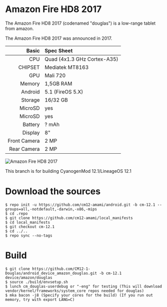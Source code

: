 # Amazon Fire HD8 2017

The Amazon Fire HD8 2017 (codenamed "douglas") is a low-range tablet from amazon.

The Amazon Fire HD8 2017 was announced in 2017.

Basic   | Spec Sheet
-------:|:--------------------------------------------------
CPU     | Quad (4x1.3 GHz Cortex-A35)
CHIPSET | Mediatek MT8163
GPU     | Mali 720
Memory  | 1,5GB RAM
Android | 5.1 (FireOS 5.X)
Storage | 16/32 GB
MicroSD | yes
MicroSD | yes
Battery | ? mAh
Display | 8"
Front Camera  | 2 MP
Rear Camera  | 2 MP

![Amazon Fire HD8 2017](https://media.wired.com/photos/5a2b2d4ea850e23a4736f3be/master/w_582,c_limit/amazonfire-TA.jpg "Amazon Fire HD8 2017")

This branch is for building CyanogenMod 12.1/LineageOS 12.1

# Download the sources
```
$ repo init -u https://github.com/cm12-amami/android.git -b cm-12.1 --groups=all,-notdefault,-darwin,-x86,-mips
$ cd .repo
$ git clone https://github.com/cm12-amami/local_manifests 
$ cd local_manifests 
$ git checkout cm-12.1 
$ cd ../.. 
$ repo sync --no-tags
```

# Build
```
$ git clone https://github.com/CM12-1-Douglas/android_device_amazon_douglas.git -b cm-12.1 device/amazon/douglas
$ source ./build/envsetup.sh
$ lunch cm_douglas-userdebug or "-eng" for testing (This will download vendor/kernel/frameworks/system_core repos needed for douglas)
$ mka bacon -j8 (Specify your cores for the build) (If you run out memory, try with export LANG=C)
```



